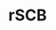 ---
title: rSCB
description: Statistics Sweden (SCB) R tools
github: https://github.com/LCHansson/rSCB
category: ropengov
tutorial: false
---